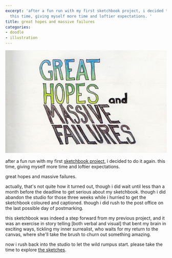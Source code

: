 ```yaml
---
excerpt: 'after a fun run with my first sketchbook project, i decided to do it again.
  this time, giving myself more time and loftier expectations. '
title: great hopes and massive failures
categories:
- doodle
- illustration
---
```


![great hopes and massive failures](01/greathopes.jpg)

after a fun run with my first [sketchbook project](/2009/03/07/sketchbook-project.html), i decided to do it again. this time, giving myself more time and loftier expectations. 

great hopes and massive failures.

actually, that's not quite how it turned out, though i did wait until less than a month before the deadline to get serious about my sketchbook. though i did abandon the studio for those three weeks while i hurried to get the sketchbook coloured and captioned. though i did rush to the post office on the last possible day of postmarking.

this sketchbook was indeed a step forward from my previous project, and it was an exercise in story telling [both verbal and visual] that bent my brain in exciting ways, tickling my inner surrealist, who waits for my return to the canvas, where she'll take the brush to churn out something amazing.

now i rush back into the studio to let the wild rumpus start. please take the time to explore [the sketches](/sketch/great-hopes-and-massive-failures.html). 

